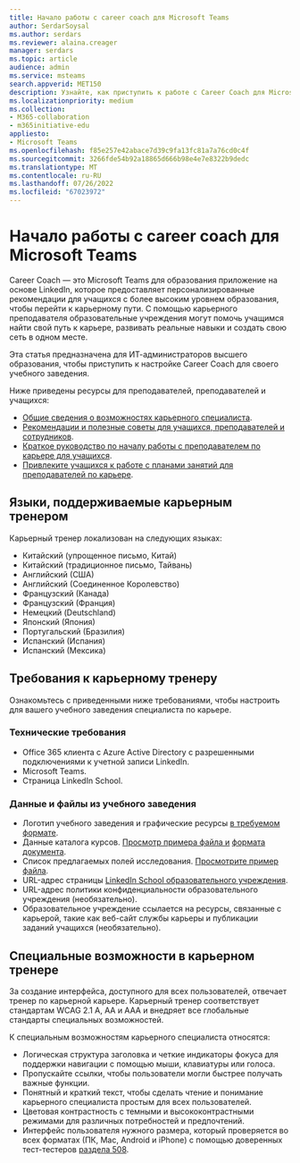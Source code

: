 ```yaml
---
title: Начало работы с career coach для Microsoft Teams
author: SerdarSoysal
ms.author: serdars
ms.reviewer: alaina.creager
manager: serdars
ms.topic: article
audience: admin
ms.service: msteams
search.appverid: MET150
description: Узнайте, как приступить к работе с Career Coach для Microsoft Teams, включая поддерживаемые языки и требования.
ms.localizationpriority: medium
ms.collection:
- M365-collaboration
- m365initiative-edu
appliesto:
- Microsoft Teams
ms.openlocfilehash: f85e257e42abace7d39c9fa13fc81a7a76cd0c4f
ms.sourcegitcommit: 3266fde54b92a18865d666b98e4e7e8322b9dedc
ms.translationtype: MT
ms.contentlocale: ru-RU
ms.lasthandoff: 07/26/2022
ms.locfileid: "67023972"
---
```

# <a name="get-started-with-career-coach-for-microsoft-teams"></a>Начало работы с career coach для Microsoft Teams

Career Coach — это Microsoft Teams для образования приложение на основе LinkedIn, которое предоставляет персонализированные рекомендации для учащихся с более высоким уровнем образования, чтобы перейти к карьерному пути. С помощью карьерного преподавателя образовательные учреждения могут помочь учащимся найти свой путь к карьере, развивать реальные навыки и создать свою сеть в одном месте.

Эта статья предназначена для ИТ-администраторов высшего образования, чтобы приступить к настройке Career Coach для своего учебного заведения.

Ниже приведены ресурсы для преподавателей, преподавателей и учащихся:

- [Общие сведения о возможностях карьерного специалиста](https://aka.ms/career-coach).
- [Рекомендации и полезные советы для учащихся, преподавателей и сотрудников](https://support.microsoft.com/office/c5d0b934-bfcf-4fe7-8a85-ba7bbb1b6ad4).
- [Краткое руководство по началу работы с преподавателем по карьере для учащихся](https://support.microsoft.com/topic/career-coach-quick-start-guide-for-students-c419db47-9290-4961-9684-c3f86a9b3708).
- [Привлеките учащихся к работе с планами занятий для преподавателей по карьере](https://support.microsoft.com/topic/engage-students-with-career-coach-lesson-plans-086ce412-05de-4259-a9fd-c96471cef1b0).

## <a name="career-coach-supported-languages"></a>Языки, поддерживаемые карьерным тренером

Карьерный тренер локализован на следующих языках:

- Китайский (упрощенное письмо, Китай)
- Китайский (традиционное письмо, Тайвань)
- Английский (США)
- Английский (Соединенное Королевство)
- Французский (Канада)
- Французский (Франция)
- Немецкий (Deutschland)
- Японский (Япония)
- Португальский (Бразилия)
- Испанский (Испания)
- Испанский (Мексика)

## <a name="career-coach-requirements"></a>Требования к карьерному тренеру

Ознакомьтесь с приведенными ниже требованиями, чтобы настроить для вашего учебного заведения специалиста по карьере.

### <a name="technical-requirements"></a>Технические требования

- Office 365 клиента с Azure Active Directory с разрешенными подключениями к учетной записи LinkedIn.
- Microsoft Teams.
- Страница LinkedIn School.

### <a name="data-and-files-from-your-educational-institution"></a>Данные и файлы из учебного заведения

- Логотип учебного заведения и графические ресурсы [в требуемом формате](career-coach-set-up-steps.md#brand-and-preferences).
- Данные каталога курсов. [Просмотр примера файла и](https://aka.ms/career-coach/docs/it-admins/sample-catalog) [формата документа](career-coach-set-up-steps.md#course-catalog-document-format-and-schema).
- Список предлагаемых полей исследования. [Просмотрите пример файла](https://aka.ms/career-coach/docs/it-admins/sample-fieldsofstudy).
- URL-адрес страницы [LinkedIn School образовательного учреждения](https://www.linkedin.com/help/linkedin/answer/40133/differences-between-a-linkedin-page-for-a-school-and-company?lang=en).
- URL-адрес политики конфиденциальности образовательного учреждения (необязательно).
- Образовательное учреждение ссылается на ресурсы, связанные с карьерой, такие как веб-сайт службы карьеры и публикации заданий учащихся (необязательно).

## <a name="accessibility-in-career-coach"></a>Специальные возможности в карьерном тренере

За создание интерфейса, доступного для всех пользователей, отвечает тренер по карьерной карьере. Карьерный тренер соответствует стандартам WCAG 2.1 A, AA и AAA и внедряет все глобальные стандарты специальных возможностей.

К специальным возможностям карьерного специалиста относятся:

- Логическая структура заголовка и четкие индикаторы фокуса для поддержки навигации с помощью мыши, клавиатуры или голоса.
- Пропускайте ссылки, чтобы пользователи могли быстрее получать важные функции.
- Понятный и краткий текст, чтобы сделать чтение и понимание карьерного специалиста простым для всех пользователей.
- Цветовая контрастность с темными и высококонтрастными режимами для различных потребностей и предпочтений.
- Интерфейс пользователя нужного размера, который проверяется во всех форматах (ПК, Mac, Android и iPhone) с помощью доверенных тест-тестеров [раздела 508](https://www.dhs.gov/trusted-tester).
